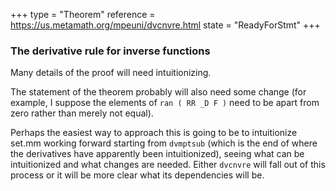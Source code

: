 +++
type = "Theorem"
reference = https://us.metamath.org/mpeuni/dvcnvre.html
state = "ReadyForStmt"
+++
### The derivative rule for inverse functions

Many details of the proof will need intuitionizing.

The statement of the theorem probably will also need some
change (for example, I suppose the elements of `ran ( RR _D F )`
need to be apart from zero rather than merely not equal).

Perhaps the easiest way to approach this is going to be
to intuitionize set.mm
working forward starting from `dvmptsub` (which is the end
of where the derivatives have apparently been intuitionized),
seeing what can be intuitionized and what changes are needed.
Either `dvcnvre` will fall out of this process or it will be
more clear what its dependencies will be.

